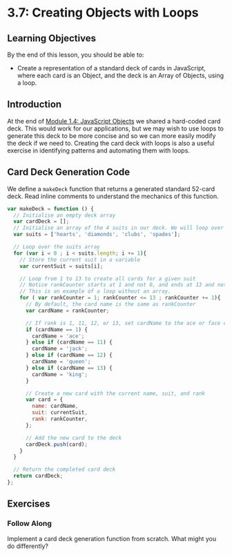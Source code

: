 # 3.7: Creating Objects with Loops

## Learning Objectives

By the end of this lesson, you should be able to:

* Create a representation of a standard deck of cards in JavaScript, where each card is an Object, and the deck is an Array of Objects, using a loop.

## Introduction

At the end of [Module 1.4: JavaScript Objects](../1-data-types-structures-and-manipulations/1.4-objects.md#hard-coded-card-deck) we shared a hard-coded card deck. This would work for our applications, but we may wish to use loops to generate this deck to be more concise and so we can more easily modify the deck if we need to. Creating the card deck with loops is also a useful exercise in identifying patterns and automating them with loops.

## Card Deck Generation Code

We define a `makeDeck` function that returns a generated standard 52-card deck. Read inline comments to understand the mechanics of this function.

```javascript
var makeDeck = function () {
  // Initialise an empty deck array
  var cardDeck = [];
  // Initialise an array of the 4 suits in our deck. We will loop over this array.
  var suits = ['hearts', 'diamonds', 'clubs', 'spades'];

  // Loop over the suits array
  for (var i = 0 ; i < suits.length; i += 1){
    // Store the current suit in a variable
    var currentSuit = suits[i];

    // Loop from 1 to 13 to create all cards for a given suit
    // Notice rankCounter starts at 1 and not 0, and ends at 13 and not 12.
    // This is an example of a loop without an array.
    for ( var rankCounter = 1; rankCounter <= 13 ; rankCounter += 1){
      // By default, the card name is the same as rankCounter
      var cardName = rankCounter;

      // If rank is 1, 11, 12, or 13, set cardName to the ace or face card's name
      if (cardName == 1) {
        cardName = 'ace';
      } else if (cardName == 11) {
        cardName = 'jack';
      } else if (cardName == 12) {
        cardName = 'queen';
      } else if (cardName == 13) {
        cardName = 'king';
      }

      // Create a new card with the current name, suit, and rank
      var card = {
        name: cardName,
        suit: currentSuit,
        rank: rankCounter,
      };

      // Add the new card to the deck
      cardDeck.push(card);
    }
  }

  // Return the completed card deck
  return cardDeck;
};
```

## Exercises

### Follow Along

Implement a card deck generation function from scratch. What might you do differently?
